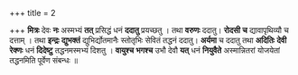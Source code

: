 +++
title = 2

+++
**मित्रः** देवः **नः** अस्मभ्यं **तत्** प्रसिद्धं धनं **ददातु** प्रयच्छतु । तथा **वरुणः** ददातु। **रोदसी** **च** द्यावापृथिव्यौ च दत्ताम् । तथा **इन्द्रः** **द्युभक्तं** द्युभिर्द्योतमानैः स्तोतृभिः सेवितं तद्धनं ददातु। **अर्यमा** च ददातु  तथा **अदितिः** **देवी** **रेक्णः** धनं **दिदेष्टु** तद्धनमस्मभ्यं दिशतु । **वायुश्च** **भगश्च** उभौ देवौ **यत्** धनं **नियुवैते** अस्मान्नितरां योजयेतां तद्धनमिति पूर्वेण संबन्धः ॥